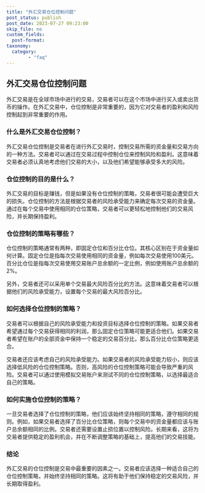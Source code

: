```yaml
---
title: "外汇交易仓位控制问题"
post_status: publish
post_date: 2023-07-27 09:23:00
skip_file: no
custom_fields: 
  post-format: 
taxonomy:
  category:
        - "faq"
---
```


## 外汇交易仓位控制问题

外汇交易是在全球市场中进行的交易，交易者可以在这个市场中进行买入或卖出货币的操作。在外汇交易中，仓位控制是非常重要的，因为它对交易者的盈利和风险控制起到非常重要的作用。

### 什么是外汇交易仓位控制？

外汇交易仓位控制是交易者在进行外汇交易时，控制交易所需的资金量和交易方向的一种方法。交易者可以通过在交易过程中控制仓位来控制风险和盈利。这意味着交易者必须认真地考虑他们交易的大小，以及他们希望能够承受多大的风险。

### 仓位控制的目的是什么？

外汇交易的目标是赚钱，但是如果没有仓位控制的策略，交易者很可能会遭受巨大的损失。仓位控制的方法是根据交易者的风险承受能力来确定每次交易的资金量。通过在每个交易中使用相同的仓位策略，交易者可以更轻松地控制他们的交易风险，并长期保持盈利。

### 仓位控制的策略有哪些？

仓位控制的策略通常有两种，即固定仓位和百分比仓位。其核心区别在于资金量如何计算。固定仓位是指每次交易使用相同的资金量，例如每次交易使用100美元。百分比仓位是指每次交易使用交易账户总余额的一定比例，例如使用账户总余额的2%。

另外，交易者还可以采用单个交易最大风险百分比的方法。这意味着交易者可以根据他们的风险承受能力，设置每个交易的最大风险百分比。

### 如何选择仓位控制的策略？

交易者可以根据自己的风险承受能力和投资目标选择仓位控制的策略。如果交易者希望通过每个交易获得相同的利润，那么固定仓位策略可能更适合他们。如果交易者希望在账户的全部资金中保持一个稳定的交易百分比，那么百分比仓位策略更适合。

交易者还应该考虑自己的风险承受能力。如果交易者的风险承受能力较小，则应该选择低风险的仓位控制策略。否则，高风险的仓位控制策略可能会导致严重的风险。交易者可以通过使用模拟交易账户来测试不同的仓位控制策略，以选择最适合自己的策略。

### 如何实施仓位控制的策略？

一旦交易者选择了仓位控制的策略，他们应该始终坚持相同的策略，遵守相同的规则。例如，如果交易者选择了百分比仓位策略，则每个交易中的资金量都应该与账户总余额相同的比例。交易者还需要设置止损位置以控制风险。长期来看，这将为交易者提供稳定的盈利机会，并在不断调整策略的基础上，提高他们的交易技能。

### 结论

外汇交易的仓位控制是交易中最重要的因素之一。交易者应该选择一种适合自己的仓位控制策略，并始终坚持相同的策略。这将有助于他们保持稳定的交易风险，并长期取得盈利。
